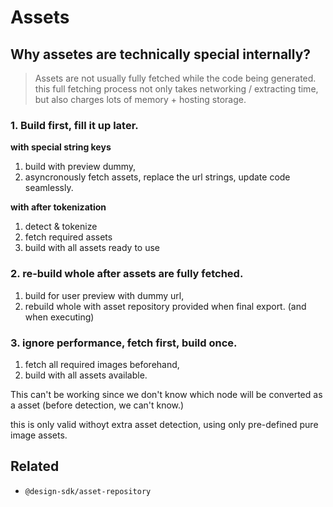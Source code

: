 # Assets

## Why assetes are technically special internally?

> Assets are not usually fully fetched while the code being generated. this full fetching process not only takes networking / extracting time, but also charges lots of memory + hosting storage.

### 1. Build first, fill it up later.

**with special string keys**

1. build with preview dummy,
2. asyncronously fetch assets, replace the url strings, update code seamlessly.

**with after tokenization**

1. detect & tokenize
2. fetch required assets
3. build with all assets ready to use

### 2. re-build whole after assets are fully fetched.

1. build for user preview with dummy url,
2. rebuild whole with asset repository provided when final export. (and when executing)

### 3. ignore performance, fetch first, build once.

1. fetch all required images beforehand,
2. build with all assets available.

This can't be working since we don't know which node will be converted as a asset (before detection, we can't know.)

this is only valid withoyt extra asset detection, using only pre-defined pure image assets.

## Related

- `@design-sdk/asset-repository`

